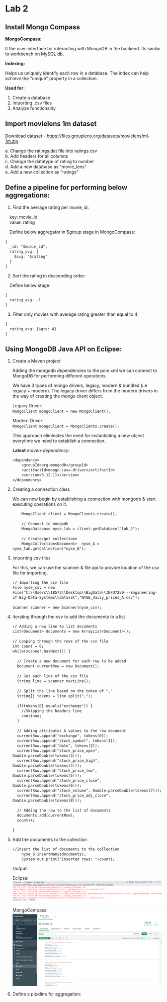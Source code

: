 # Lab 2

## Install Mongo Compass

**MongoCompass:**

It the user-interface for interacting with MongoDB in the backend. Its similar to workbench on MySQL db.

**Indexing:**

Helps us uniquely identify each row in a database. The index can help achieve the "unique" property in a collection.

**Used for:**

1. Create a database
2. Importing .csv files
3. Analyze functionality

## Import movielens 1m dataset

Download dataset - https://files.grouplens.org/datasets/movielens/ml-1m.zip<br/>
 
a. Change the ratings.dat file into ratings.csv<br/>
b. Add headers for all columns<br/>
c. Change the datatype of rating to number<br/>
d. Add a new database as "movie_lens"<br/>
e. Add a new collection as "ratings"<br/>

## Define a pipeline for performing below aggregations:

1. Find the average rating per movie_id:

&emsp;key: movie_id<br/>
&emsp;value: rating

&emsp;Define below aggregator in $group stage in MongoCompass:
  ```
  {
    _id: "$movie_id",
    rating_avg: {
      $avg: "$rating"
    }
  }
  ```

2. Sort the rating in descending order: 

&emsp;Define below stage:
```
{
  rating_avg: -1
}
```

3. Filter only movies with average rating greater than equal to 4:

```
{
  rating_avg: {$gte: 4}
}
```
## Using MongoDB Java API on Eclipse:

1. Create a Maven project

    Adding the mongodb dependencies to the pom.xml we can connect to MongoDB for performing different operations.

    We have 3 types of mongo drivers, legacy, modern & bundled (i.e legacy + modern). The legacy driver differs from the modern drivers in the way of creating the mongo client object. 

    Legacy Driver:<br/>
    `MongoClient mongoClient = new MongoClient();`

    Modern Driver:<br/>
    `MongoClient mongoClient = MongoClients.create();`

    This approach eliminates the need for instantiating a new object everytime we need to establish a connection.

    **Latest** *maven-dependency*:<br/>
    ```
    <dependency>
        <groupId>org.mongodb</groupId>
        <artifactId>mongo-java-driver</artifactId>
        <version>3.12.11</version>
    </dependency>
    ```

2. Creating a connection class

    We can now begin by establishing a connection with mongodb & start executing operations on it.

    ```// Establish connection using modern client
		MongoClient client = MongoClients.create();
		
		// Connect to mongodb
		MongoDatabase nyse_lab = client.getDatabase("lab_2");
		
		// Create/get collections
		MongoCollection<Document>  nyse_A = nyse_lab.getCollection("nyse_B");
    ```

3. Importing csv files

    For this, we can use the scanner & file api to provide location of the csv file for importing.

    ```
    // Importing the csv file
    File nyse_csv = new File("C:\\Users\\18573\\Desktop\\BigData\\INFO7250---Engineering-of-Big-Data-Systems\\dataset","NYSE_daily_prices_A.csv");
		
    Scanner scanner = new Scanner(nyse_csv);
    ```

4. Iterating through the csv to add the documents to a list

    ```
    // Adding a new line to list documents
    List<Document> documents = new ArrayList<Document>();

    // Looping through the rows of the csv file
    int count = 0;
    while(scanner.hasNext()) {
            
      // Create a new document for each row to be added
      Document currentRow = new Document(); 
      
      // Get each line of the csv file
      String line = scanner.nextLine();
      
      // Split the line based on the token of ","
      String[] tokens = line.split(",");
      
      if(tokens[0].equals("exchange")) {
        //Skipping the headers line
        continue;
      }
      
      // Adding attributes & values to the row document
      currentRow.append("exchange", tokens[0]);
      currentRow.append("stock_symbol", tokens[1]);
      currentRow.append("date", tokens[2]);
      currentRow.append("stock_price_open", Double.parseDouble(tokens[3]));
      currentRow.append("stock_price_high", Double.parseDouble(tokens[4]));
      currentRow.append("stock_price_low", Double.parseDouble(tokens[5]));
      currentRow.append("stock_price_close", Double.parseDouble(tokens[6]));
      currentRow.append("stock_volume", Double.parseDouble(tokens[7]));
      currentRow.append("stock_price_adj_close", Double.parseDouble(tokens[8]));
      
      // Adding the row to the list of documents
      documents.add(currentRow);
      count++;
      
    }

    ```

5. Add the documents to the collection

    ```
    //Insert the list of documents to the collection
		nyse_b.insertMany(documents);
		System.out.print("Inserted rows: "+count);
    ```

    Output:

    Eclipse:
    ![alt text](https://github.com/tambeani/INFO7250---Engineering-of-Big-Data-Systems/blob/main/screenshots/lab2_insertmany_output.png?raw=true)


    MongoCompass:
    ![alt text](https://github.com/tambeani/INFO7250---Engineering-of-Big-Data-Systems/blob/main/screenshots/lab2_mongocompass_insertmany_output.png?raw=true)

6. Define a pipeline for aggregation:








